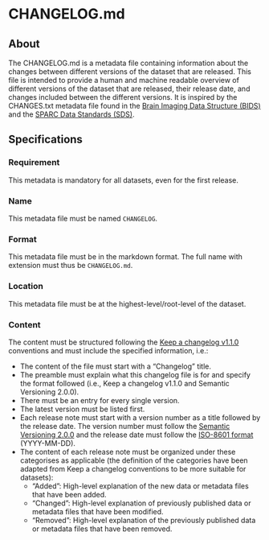 # CHANGELOG.md

## About
The CHANGELOG.md is a metadata file containing information about the changes between different versions of the dataset that are released. 
This file is intended to provide a human and machine readable overview of different versions of the dataset that are released, their release date, 
and changes included between the different versions. It is inspired by the CHANGES.txt metadata file found in the [Brain Imaging Data Structure (BIDS)](https://bids-specification.readthedocs.io/) 
and the [SPARC Data Standards (SDS)](https://docs.sparc.science/docs/overview-of-sparc-dataset-format).

## Specifications

### Requirement
This metadata is mandatory for all datasets, even for the first release.

### Name
This metadata file must be named `CHANGELOG`.

### Format
This metadata file must be in the markdown format. The full name with extension must thus be `CHANGELOG.md`.

### Location
This metadata file must be at the highest-level/root-level of the dataset.

### Content
The content must be structured following the [Keep a changelog v1.1.0](https://keepachangelog.com/en/1.1.0/) conventions and must include the specified information, i.e.:
- The content of the file must start with a “Changelog” title.
- The preamble must explain what this changelog file is for and specify the format followed (i.e., Keep a changelog v1.1.0 and Semantic Versioning 2.0.0). 
- There must be an entry for every single version.
- The latest version must be listed first.
- Each release note  must start with a version number as a title followed by the release date. 
The version number must follow the [Semantic Versioning 2.0.0](https://semver.org/) and the release date must follow the [ISO-8601 format](https://en.wikipedia.org/wiki/ISO_8601) (YYYY-MM-DD). 
- The content of each release note must be organized under these categorises as applicable (the definition of the categories have been adapted 
from Keep a changelog conventions to be more suitable for datasets):
  - “Added”:  High-level explanation of the new data or metadata files that have been added.
  - “Changed”: High-level explanation of previously published data or metadata files that have been modified.
  - “Removed”: High-level explanation of the previously published data or metadata files that have been removed.
